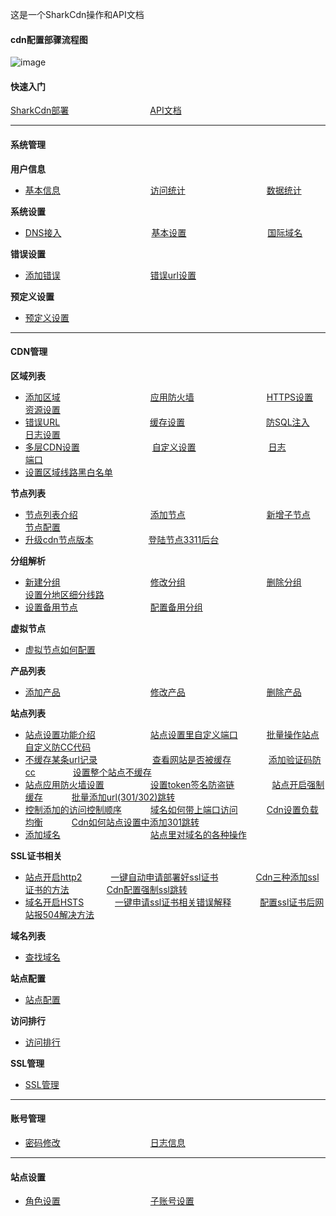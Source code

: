 这是一个SharkCdn操作和API文档

#### cdn配置部骤流程图

![image](https://user-images.githubusercontent.com/90588289/134606462-0cc3014d-b8c1-416d-8f88-291e4753e271.png)

#### 快速入门

[SharkCdn部署](/SharkCdnDoc/快速入门/SharkCdn部署.md)　　　　　　　　　
[API文档](/SharkCdnApi/API文档.md)

---
#### 系统管理

**用户信息**
- [基本信息](/SharkCdnDoc/系统管理/用户信息/基本信息.md)　　　　　　　　　　
[访问统计](/SharkCdnDoc/系统管理/用户信息/访问统计.md)　　　　　　　　　
[数据统计](/SharkCdnDoc/系统管理/用户信息/数据统计.md)

**系统设置**
- [DNS接入](/SharkCdnDoc/系统管理/系统设置/DNS接入.md)　　　　　　　　　　
[基本设置](/SharkCdnDoc/系统管理/系统设置/基本设置.md)　　　　　　　　　
[国际域名](/SharkCdnDoc/系统管理/系统设置/国际域名.md)

**错误设置**
- [添加错误](/SharkCdnDoc/系统管理/错误设置/添加错误.md)　　　　　　　　　　
[错误url设置](/SharkCdnDoc/系统管理/错误设置/错误url设置.md)

**预定义设置**
- [预定义设置](/SharkCdnDoc/系统管理/预定义设置/预定义设置.md)
---
#### CDN管理

**区域列表**
- [添加区域](/SharkCdnDoc/CDN管理/区域列表/添加区域.md)　　　　　　　　　　 
[应用防火墙](/SharkCdnDoc/CDN管理/区域列表/应用防火墙.md)　　　　　　　　
[HTTPS设置](/SharkCdnDoc/CDN管理/区域列表/HTTPS设置.md)　　　　　  　
[资源设置](/SharkCdnDoc/CDN管理/区域列表/资源设置.md)　　　　　　    
- [错误URL](/SharkCdnDoc/CDN管理/区域列表/错误URL.md)　　　　　　　　　　
[缓存设置](/SharkCdnDoc/CDN管理/区域列表/缓存设置.md)　　　　　　　　　
[防SQL注入](/SharkCdnDoc/CDN管理/区域列表/防SQL注入.md)　　　　　　　
[日志设置](/SharkCdnDoc/CDN管理/区域列表/日志设置.md)　　　　　　　  
- [多层CDN设置](/SharkCdnDoc/CDN管理/区域列表/多层CDN设置.md)　　　　　　　　
[自定义设置](/SharkCdnDoc/CDN管理/区域列表/自定义设置.md)　　　　　　　　
[日志](/SharkCdnDoc/CDN管理/区域列表/日志.md)　　　　　　　　　　
[端口](/SharkCdnDoc/CDN管理/区域列表/端口.md)　　　　 　　　　　　
- [设置区域线路黑白名单](/SharkCdnDoc/CDN管理/区域列表/设置区域线路黑白名单.md)　　

**节点列表**
- [节点列表介绍](/SharkCdnDoc/CDN管理/节点列表/节点列表介绍.md)　　　　　　　　
[添加节点](/SharkCdnDoc/CDN管理/节点列表/添加节点.md)　　　　　　　　　
[新增子节点](/SharkCdnDoc/CDN管理/节点列表/新增子节点.md)　　　　　　　
[节点配置](/SharkCdnDoc/CDN管理/节点列表/节点配置.md)　　　　　　　　　
- [升级cdn节点版本](/SharkCdnDoc/CDN管理/节点列表/升级cdn节点版本.md)　　　　　　
[登陆节点3311后台](/SharkCdnDoc/CDN管理/节点列表/登陆节点3311后台.md)　　　　　　

**分组解析**
- [新建分组](/SharkCdnDoc/CDN管理/分组解析/新建分组.md)　　　　　　　　　　
[修改分组](/SharkCdnDoc/CDN管理/分组解析/修改分组.md)　　　　　　　　　
[删除分组](/SharkCdnDoc/CDN管理/分组解析/删除分组.md)　　　　　　　　
[设置分地区细分线路](/SharkCdnDoc/CDN管理/分组解析/设置分地区细分线路.md)　　　　　　
- [设置备用节点](/SharkCdnDoc/CDN管理/分组解析/设置备用节点.md)　　　　　　　　
[配置备用分组](/SharkCdnDoc/CDN管理/分组解析/配置备用分组.md)　　　　　　

**虚拟节点**
- [虚拟节点如何配置](/SharkCdnDoc/CDN管理/虚拟节点/虚拟节点如何配置.md)　　　　　　

**产品列表**
- [添加产品](/SharkCdnDoc/CDN管理/产品列表/添加产品.md)　　　　　　　　　　
[修改产品](/SharkCdnDoc/CDN管理/产品列表/修改产品.md)　　　　　　　　　
[删除产品](/SharkCdnDoc/CDN管理/产品列表/删除产品.md)　　　　　　

**站点列表**
- [站点设置功能介绍](/SharkCdnDoc/CDN管理/站点列表/站点设置功能介绍.md)　　　　　　
[站点设置里自定义端口](/SharkCdnDoc/CDN管理/站点列表/站点设置里自定义端口.md)　　　
[批量操作站点](/SharkCdnDoc/CDN管理/站点列表/批量操作站点.md)　　　　　
[自定义防CC代码](/SharkCdnDoc/CDN管理/站点列表/自定义防CC代码.md)　　　　　　　
- [不缓存某条url记录](/SharkCdnDoc/CDN管理/站点列表/不缓存某条url记录.md)　　　　　　
[查看网站是否被缓存](/SharkCdnDoc/CDN管理/站点列表/查看网站是否被缓存.md)　　　　
[添加验证码防cc](/SharkCdnDoc/CDN管理/站点列表/添加验证码防cc.md)　　　　
[设置整个站点不缓存](/SharkCdnDoc/CDN管理/站点列表/设置整个站点不缓存.md)　　　　　　　
- [站点应用防火墙设置](/SharkCdnDoc/CDN管理/站点列表/站点应用防火墙设置.md)　　　　　
[设置token签名防盗链](/SharkCdnDoc/CDN管理/站点列表/设置token签名防盗链.md)　　　　
[站点开启强制缓存](/SharkCdnDoc/CDN管理/站点列表/站点开启强制缓存.md)　　　
[批量添加url(301/302)跳转](/SharkCdnDoc/CDN管理/站点列表/批量添加url(301,302)跳转.md)　　　
- [控制添加的访问控制顺序](/SharkCdnDoc/CDN管理/站点列表/控制添加的访问控制顺序.md)　　　
[域名如何带上端口访问](/SharkCdnDoc/CDN管理/站点列表/域名如何带上端口访问.md)　　　
[Cdn设置负载均衡](/SharkCdnDoc/CDN管理/站点列表/Cdn设置负载均衡.md)　　　
[Cdn如何站点设置中添加301跳转](/SharkCdnDoc/CDN管理/站点列表/Cdn如何站点设置中添加301跳转.md)
- [添加域名](/SharkCdnDoc/CDN管理/站点列表/添加域名.md)　　　　　　　　　　
[站点里对域名的各种操作](/SharkCdnDoc/CDN管理/站点列表/站点里对域名的各种操作.md)

**SSL证书相关**
- [站点开启http2](/SharkCdnDoc/CDN管理/站点列表/SSL证书相关/站点开启http2.md)　　　
[一键自动申请部署好ssl证书](/SharkCdnDoc/CDN管理/站点列表/SSL证书相关/一键自动申请部署好ssl证书.md)　　　　
[Cdn三种添加ssl证书的方法](/SharkCdnDoc/CDN管理/站点列表/SSL证书相关/Cdn三种添加ssl证书的方法.md)　　　　
[Cdn配置强制ssl跳转](/SharkCdnDoc/CDN管理/站点列表/SSL证书相关/Cdn配置强制ssl跳转.md)　　　　
- [域名开启HSTS](/SharkCdnDoc/CDN管理/站点列表/SSL证书相关/域名开启HSTS.md)　 　　
[一键申请ssl证书相关错误解释](/SharkCdnDoc/CDN管理/站点列表/SSL证书相关/一键申请ssl证书相关错误解释.md)　　　
[配置ssl证书后网站报504解决方法](/SharkCdnDoc/CDN管理/站点列表/SSL证书相关/配置ssl证书后网站报504解决方法.md)

**域名列表**
- [查找域名](/SharkCdnDoc/CDN管理/域名列表/查找域名.md)　　　　　　

**站点配置**
- [站点配置](/SharkCdnDoc/CDN管理/站点配置/站点配置.md)　　　　　　

**访问排行**
- [访问排行](/SharkCdnDoc/CDN管理/访问排行/访问排行.md)　　　　　　

**SSL管理**
- [SSL管理](/SharkCdnDoc/CDN管理/SSL管理/SSL管理.md)　　　　　　
---
#### 账号管理

- [密码修改](/SharkCdnDoc/账号管理/密码修改.md)　　　　　　　　　　
[日志信息](/SharkCdnDoc/账号管理/日志信息.md)
---
#### 站点设置

- [角色设置](/SharkCdnDoc/权限管理/角色设置.md)　　　　　　　　　　
[子账号设置](/SharkCdnDoc/权限管理/子账号设置.md)
